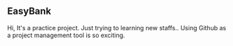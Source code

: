 ## EasyBank 
Hi, It's a practice project. Just trying to learning new staffs.. Using Github as a project management tool is so exciting.
